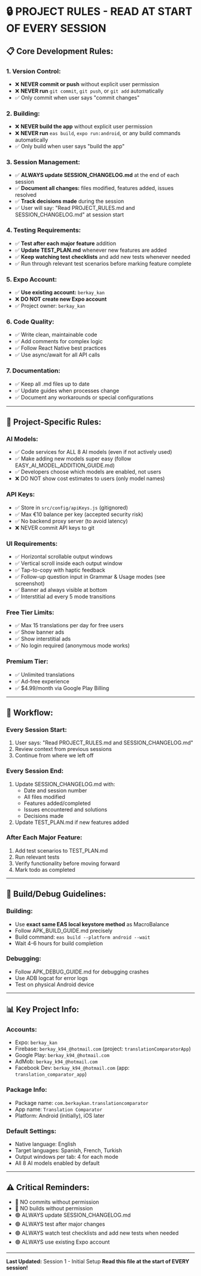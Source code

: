 # 🔒 PROJECT RULES - READ AT START OF EVERY SESSION

## 📋 **Core Development Rules:**

### 1. **Version Control:**
- ❌ **NEVER commit or push** without explicit user permission
- ❌ **NEVER run** `git commit`, `git push`, or `git add` automatically
- ✅ Only commit when user says "commit changes"

### 2. **Building:**
- ❌ **NEVER build the app** without explicit user permission
- ❌ **NEVER run** `eas build`, `expo run:android`, or any build commands automatically
- ✅ Only build when user says "build the app"

### 3. **Session Management:**
- ✅ **ALWAYS update SESSION_CHANGELOG.md** at the end of each session
- ✅ **Document all changes:** files modified, features added, issues resolved
- ✅ **Track decisions made** during the session
- ✅ User will say: "Read PROJECT_RULES.md and SESSION_CHANGELOG.md" at session start

### 4. **Testing Requirements:**
- ✅ **Test after each major feature** addition
- ✅ **Update TEST_PLAN.md** whenever new features are added
- ✅ **Keep watching test checklists** and add new tests whenever needed
- ✅ Run through relevant test scenarios before marking feature complete

### 5. **Expo Account:**
- ✅ **Use existing account:** `berkay_kan`
- ❌ **DO NOT create new Expo account**
- ✅ Project owner: `berkay_kan`

### 6. **Code Quality:**
- ✅ Write clean, maintainable code
- ✅ Add comments for complex logic
- ✅ Follow React Native best practices
- ✅ Use async/await for all API calls

### 7. **Documentation:**
- ✅ Keep all .md files up to date
- ✅ Update guides when processes change
- ✅ Document any workarounds or special configurations

---

## 🎯 **Project-Specific Rules:**

### **AI Models:**
- ✅ Code services for ALL 8 AI models (even if not actively used)
- ✅ Make adding new models super easy (follow EASY_AI_MODEL_ADDITION_GUIDE.md)
- ✅ Developers choose which models are enabled, not users
- ❌ DO NOT show cost estimates to users (only model names)

### **API Keys:**
- ✅ Store in `src/config/apiKeys.js` (gitignored)
- ✅ Max €10 balance per key (accepted security risk)
- ✅ No backend proxy server (to avoid latency)
- ❌ NEVER commit API keys to git

### **UI Requirements:**
- ✅ Horizontal scrollable output windows
- ✅ Vertical scroll inside each output window
- ✅ Tap-to-copy with haptic feedback
- ✅ Follow-up question input in Grammar & Usage modes (see screenshot)
- ✅ Banner ad always visible at bottom
- ✅ Interstitial ad every 5 mode transitions

### **Free Tier Limits:**
- ✅ Max 15 translations per day for free users
- ✅ Show banner ads
- ✅ Show interstitial ads
- ✅ No login required (anonymous mode works)

### **Premium Tier:**
- ✅ Unlimited translations
- ✅ Ad-free experience
- ✅ $4.99/month via Google Play Billing

---

## 🔄 **Workflow:**

### **Every Session Start:**
1. User says: "Read PROJECT_RULES.md and SESSION_CHANGELOG.md"
2. Review context from previous sessions
3. Continue from where we left off

### **Every Session End:**
1. Update SESSION_CHANGELOG.md with:
   - Date and session number
   - All files modified
   - Features added/completed
   - Issues encountered and solutions
   - Decisions made
2. Update TEST_PLAN.md if new features added

### **After Each Major Feature:**
1. Add test scenarios to TEST_PLAN.md
2. Run relevant tests
3. Verify functionality before moving forward
4. Mark todo as completed

---

## 🚫 **Build/Debug Guidelines:**

### **Building:**
- Use **exact same EAS local keystore method** as MacroBalance
- Follow APK_BUILD_GUIDE.md precisely
- Build command: `eas build --platform android --wait`
- Wait 4-6 hours for build completion

### **Debugging:**
- Follow APK_DEBUG_GUIDE.md for debugging crashes
- Use ADB logcat for error logs
- Test on physical Android device

---

## 📊 **Key Project Info:**

### **Accounts:**
- Expo: `berkay_kan`
- Firebase: `berkay_k94_@hotmail.com` (project: `translationComparatorApp`)
- Google Play: `berkay_k94_@hotmail.com`
- AdMob: `berkay_k94_@hotmail.com`
- Facebook Dev: `berkay_k94_@hotmail.com` (app: `translation_comparator_app`)

### **Package Info:**
- Package name: `com.berkaykan.translationcomparator`
- App name: `Translation Comparator`
- Platform: Android (initially), iOS later

### **Default Settings:**
- Native language: English
- Target languages: Spanish, French, Turkish
- Output windows per tab: 4 for each mode
- All 8 AI models enabled by default

---

## ⚠️ **Critical Reminders:**

- 🔴 NO commits without permission
- 🔴 NO builds without permission
- 🟢 ALWAYS update SESSION_CHANGELOG.md
- 🟢 ALWAYS test after major changes
- 🟢 ALWAYS watch test checklists and add new tests when needed
- 🟢 ALWAYS use existing Expo account

---

**Last Updated:** Session 1 - Initial Setup
**Read this file at the start of EVERY session!**
